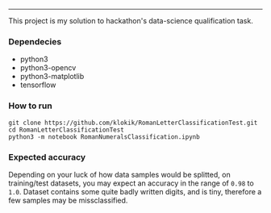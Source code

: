 
---

 This project is my solution to hackathon's data-science qualification task.

### Dependecies

*   python3
*   python3-opencv
*   python3-matplotlib
*   tensorflow


### How to run

```
git clone https://github.com/klokik/RomanLetterClassificationTest.git
cd RomanLetterClassificationTest
python3 -m notebook RomanNumeralsClassification.ipynb
```

### Expected accuracy

Depending on your luck of how data samples would be splitted, on training/test datasets, you may expect an accuracy in the range of `0.98` to `1.0`.
Dataset contains some quite badly written digits, and is tiny, therefore a few samples may be missclassified.
